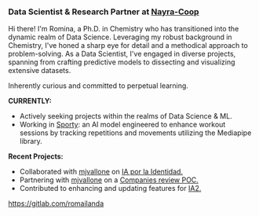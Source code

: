 ### Data Scientist & Research Partner at [Nayra-Coop](https://github.com/nayracoop)

Hi there! I'm Romina, a Ph.D. in Chemistry who has transitioned into the dynamic realm of Data Science. Leveraging my robust background in Chemistry, I've honed a sharp eye for detail and a methodical approach to problem-solving. As a Data Scientist, I've engaged in diverse projects, spanning from crafting predictive models to dissecting and visualizing extensive datasets.

Inherently curious and committed to perpetual learning.

**CURRENTLY:**

+ Actively seeking projects within the realms of Data Science & ML.
+ Working in [Sporty](https://github.com/RomiLanda/sporty): an AI model engineered to enhance workout sessions by tracking repetitions and movements utilizing the Mediapipe library.

**Recent Projects:**
+ Collaborated with [mjvallone](https://github.com/mjvallone) on [IA por la Identidad.](https://desafio-ia-por-la-identidad.fundacionsadosky.org.ar/)
+ Partnering with [mjvallone](https://github.com/mjvallone) on a [Companies review POC.](https://github.com/mjvallone/companies_review)
+ Contributed to enhancing and updating features for [IA2.](https://www.ia2.coop/#)



https://gitlab.com/romailanda
